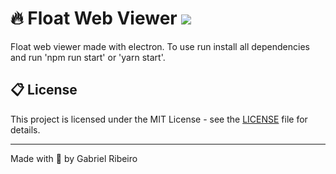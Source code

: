 # :fire: Float Web Viewer <img src="https://img.shields.io/github/repo-size/gabrielribeirof/floatwebviewer?color=informational">

Float web viewer made with electron. To use run install all dependencies and run 'npm run start' or 'yarn start'.

## :clipboard: License

This project is licensed under the MIT License - see the [LICENSE](LICENSE) file for details.

---

Made with :sparkling_heart: by Gabriel Ribeiro